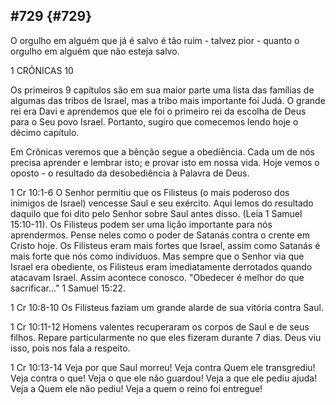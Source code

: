## #729 {#729}

O orgulho em alguém que já é salvo é tão ruim - talvez pior - quanto o orgulho em alguém que não esteja salvo.

1 CRÔNICAS 10

Os primeiros 9 capítulos são em sua maior parte uma lista das famílias de algumas das tribos de Israel, mas a tribo mais importante foi Judá. O grande rei era Davi e aprendemos que ele foi o primeiro rei da escolha de Deus para o Seu povo Israel. Portanto, sugiro que comecemos lendo hoje o décimo capítulo.

Em Crônicas veremos que a bênção segue a obediência. Cada um de nós precisa aprender e lembrar isto; e provar isto em nossa vida. Hoje vemos o oposto - o resultado da desobediência à Palavra de Deus.

1 Cr 10:1-6 O Senhor permitiu que os Filisteus (o mais poderoso dos inimigos de Israel) vencesse Saul e seu exército. Aqui lemos do resultado daquilo que foi dito pelo Senhor sobre Saul antes disso. (Leia 1 Samuel 15:10-11). Os Filisteus podem ser uma lição importante para nós aprendermos. Pense neles como o poder de Satanás contra o crente em Cristo hoje. Os Filisteus eram mais fortes que Israel, assim como Satanás é mais forte que nós como indivíduos. Mas sempre que o Senhor via que Israel era obediente, os Filisteus eram imediatamente derrotados quando atacavam Israel. Assim acontece conosco. &quot;Obedecer é melhor do que sacrificar...&quot; 1 Samuel 15:22.

1 Cr 10:8-10 Os Filisteus faziam um grande alarde de sua vitória contra Saul.

1 Cr 10:11-12 Homens valentes recuperaram os corpos de Saul e de seus filhos. Repare particularmente no que eles fizeram durante 7 dias. Deus viu isso, pois nos fala a respeito.

1 Cr 10:13-14 Veja por que Saul morreu! Veja contra Quem ele transgrediu! Veja contra o que! Veja o que ele não guardou! Veja a que ele pediu ajuda! Veja a Quem ele não pediu! Veja a quem o reino foi entregue!